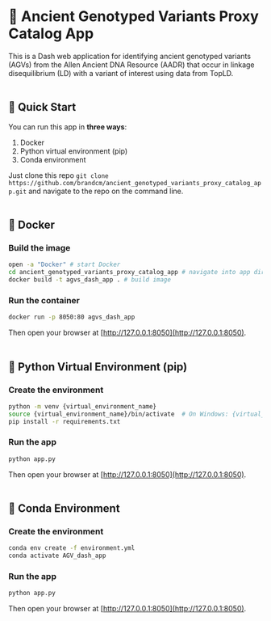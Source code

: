 # 🧬 Ancient Genotyped Variants Proxy Catalog App

This is a Dash web application for identifying ancient genotyped variants (AGVs) from the Allen Ancient DNA Resource (AADR) that occur in linkage disequilibrium (LD) with a variant of interest using data from TopLD.
<br><br>

## 🚀 Quick Start

You can run this app in **three ways**:

1. Docker  
2. Python virtual environment (pip)  
3. Conda environment

Just clone this repo `git clone https://github.com/brandcm/ancient_genotyped_variants_proxy_catalog_app.git` and navigate to the repo on the command line.
<br><br>

## 🐳 Docker

### Build the image

```bash
open -a "Docker" # start Docker
cd ancient_genotyped_variants_proxy_catalog_app # navigate into app directory
docker build -t agvs_dash_app . # build image
```

### Run the container

```bash
docker run -p 8050:80 agvs_dash_app
```

Then open your browser at [http://127.0.0.1:8050](http://127.0.0.1:8050).
<br><br>

## 🐍 Python Virtual Environment (pip)

### Create the environment

```bash
python -m venv {virtual_environment_name}
source {virtual_environment_name}/bin/activate	# On Windows: {virtual_environment_name}\Scripts\activate
pip install -r requirements.txt
```

### Run the app

```bash
python app.py
```

Then open your browser at [http://127.0.0.1:8050](http://127.0.0.1:8050).
<br><br>

## 🧪 Conda Environment

### Create the environment

```bash
conda env create -f environment.yml
conda activate AGV_dash_app
```

### Run the app

```bash
python app.py
```

Then open your browser at [http://127.0.0.1:8050](http://127.0.0.1:8050).